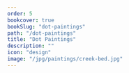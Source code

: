 ```yaml
---
order: 5
bookcover: true
bookSlug: "dot-paintings"
path: "/dot-paintings"
title: "Dot Paintings"
description: ""
icon: "design"
image: "/jpg/paintings/creek-bed.jpg"
---
```

